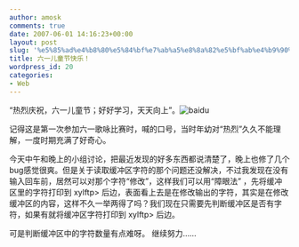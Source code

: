 ```yaml
---
author: amosk
comments: true
date: 2007-06-01 14:16:23+00:00
layout: post
slug: '%e5%85%ad%e4%b8%80%e5%84%bf%e7%ab%a5%e8%8a%82%e5%bf%ab%e4%b9%90%ef%bc%81'
title: 六一儿童节快乐！
wordpress_id: 20
categories:
- Web
---
```


“热烈庆祝，六一儿童节；好好学习，天天向上”。![baidu](../web/baidu.gif)

记得这是第一次参加六一歌咏比赛时，喊的口号，当时年幼对“热烈”久久不能理解，一度时期充满了好奇心。

今天中午和晚上的小组讨论，把最近发现的好多东西都说清楚了，晚上也修了几个bug感觉很爽。但是关于读取缓冲区字符的那个问题还没解决，不过我发现在没有输入回车前，居然可以对那个字符“修改”，这样我们可以用“障眼法” ，先将缓冲区里的字符打印到 xylftp> 后边，表面看上去是在修改输出的字符，其实是在修改缓冲区的内容，这样不久一举两得了吗？我们现在只需要先判断缓冲区是否有字符，如果有就将缓冲区字符打印到 xylftp> 后边。

可是判断缓冲区中的字符数量有点难呀。 继续努力……
